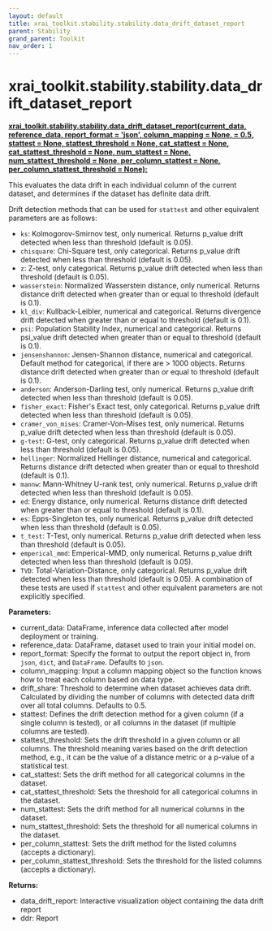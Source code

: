```yaml
---
layout: default
title: xrai_toolkit.stability.stability.data_drift_dataset_report
parent: Stability
grand_parent: Toolkit
nav_order: 1
---
```


# xrai_toolkit.stability.stability.data_drift_dataset_report
**[xrai_toolkit.stability.stability.data_drift_dataset_report(current_data, reference_data, report_format = 'json', column_mapping = None, = 0.5, stattest = None, stattest_threshold = None, cat_stattest = None, cat_stattest_threshold = None, num_stattest = None, num_stattest_threshold = None, per_column_stattest = None, per_column_stattest_threshold = None):](https://github.com/gaberamolete/xrai_toolkit/blob/main/stability/stability.py)**


This evaluates the data drift in each individual column of the current dataset, and determines if the dataset has definite data drift.
    
Drift detection methods that can be used for `stattest` and other equivalent parameters are as follows:
- `ks`: Kolmogorov-Smirnov test, only numerical. Returns p_value drift detected when less than threshold (default is 0.05).
- `chisquare`: Chi-Square test, only categorical. Returns p_value drift detected when less than threshold (default is 0.05).
- `z`: Z-test, only categorical. Returns p_value drift detected when less than threshold (default is 0.05).
- `wasserstein`: Normalized Wasserstein distance, only numerical. Returns distance drift detected when greater than or equal to threshold (default is 0.1).
- `kl_div`: Kullback-Leibler, numerical and categorical. Returns divergence drift detected when greater than or equal to threshold (default is 0.1).
- `psi`: Population Stability Index, numerical and categorical. Returns psi_value drift detected when greater than or equal to threshold (default is 0.1).
- `jensenshannon`: Jensen-Shannon distance, numerical and categorical. Default method for categorical, if there are > 1000 objects. Returns distance drift detected when greater than or equal to threshold (default is 0.1).
- `anderson`: Anderson-Darling test, only numerical. Returns p_value drift detected when less than threshold (default is 0.05).
- `fisher_exact`: Fisher's Exact test, only categorical. Returns p_value drift detected when less than threshold (default is 0.05).
- `cramer_von_mises`: Cramer-Von-Mises test, only numerical. Returns p_value drift detected when less than threshold (default is 0.05).
- `g-test`: G-test, only categorical. Returns p_value drift detected when less than threshold (default is 0.05).
- `hellinger`: Normalized Hellinger distance, numerical and categorical. Returns distance drift detected when greater than or equal to threshold (default is 0.1).
- `mannw`: Mann-Whitney U-rank test, only numerical. Returns p_value drift detected when less than threshold (default is 0.05).
- `ed`: Energy distance, only numerical. Returns distance drift detected when greater than or equal to threshold (default is 0.1).
- `es`: Epps-Singleton tes, only numerical. Returns p_value drift detected when less than threshold (default is 0.05).
- `t_test`: T-Test, only numerical. Returns p_value drift detected when less than threshold (default is 0.05).
- `emperical_mmd`: Emperical-MMD, only numerical. Returns p_value drift detected when less than threshold (default is 0.05).
- `TVD`: Total-Variation-Distance, only categorical. Returns p_value drift detected when less than threshold (default is 0.05).
A combination of these tests are used if `stattest` and other equivalent parameters are not explicitly specified.


**Parameters:**
- current_data: DataFrame, inference data collected after model deployment or training.
- reference_data: DataFrame, dataset used to train your initial model on.
- report_format: Specify the format to output the report object in, from `json`, `dict`, and `DataFrame`. Defaults to `json`.
- column_mapping: Input a column mapping object so the function knows how to treat each column based on data type.
- drift_share: Threshold to determine when dataset achieves data drift. Calculated by dividing the number of columns with detected data drift over all total columns. Defaults to 0.5.
- stattest: Defines the drift detection method for a given column (if a single column is tested), or all columns in the dataset (if multiple columns are tested).
- stattest_threshold: Sets the drift threshold in a given column or all columns. The threshold meaning varies based on the drift detection method, e.g., it can be the value of a distance metric or a p-value of a statistical test.
- cat_stattest: Sets the drift method for all categorical columns in the dataset.
- cat_stattest_threshold: Sets the threshold for all categorical columns in the dataset.
- num_stattest: Sets the drift method for all numerical columns in the dataset.
- num_stattest_threshold: Sets the threshold for all numerical columns in the dataset.
- per_column_stattest: Sets the drift method for the listed columns (accepts a dictionary).
- per_column_stattest_threshold: Sets the threshold for the listed columns (accepts a dictionary).

**Returns:**
- data_drift_report: Interactive visualization object containing the data drift report
- ddr: Report 